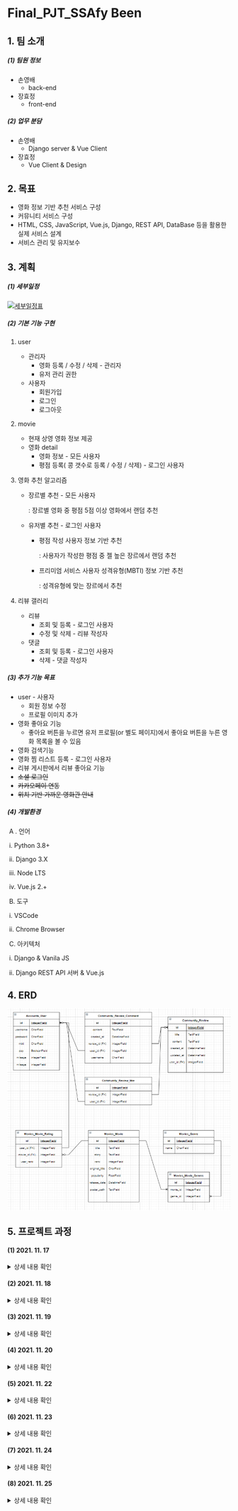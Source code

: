 # Final_PJT_SSAfy  Been

## 1. 팀 소개

##### (1) 팀원 정보

- 손영배
  - back-end
- 장효정
  - front-end

##### (2) 업무 분담

- 손영배
  - Django server & Vue Client
- 장효정
  - Vue Client & Design



## 2. 목표

- 영화 정보 기반 추천 서비스 구성
- 커뮤니티 서비스 구성
- HTML, CSS, JavaScript, Vue.js, Django, REST API, DataBase 등을 활용한 실제 서비스 설계
- 서비스 관리 및 유지보수



## 3. 계획

##### (1) 세부일정

[![세부일정표](README.assets/세부일정표.png)]()

##### (2) 기본 기능 구현

1. user

   - 관리자
     - 영화 등록 / 수정 / 삭제 - 관리자
     - 유저 관리 권한
   - 사용자
     - 회원가입
     - 로그인
     - 로그아웃

2. movie

   - 현재 상영 영화 정보 제공
   - 영화 detail
     - 영화 정보 - 모든 사용자
     - 평점 등록( 콩 갯수로 등록 / 수정 / 삭제) - 로그인 사용자

3. 영화 추천 알고리즘

   - 장르별 추천 - 모든 사용자

     : 장르별 영화 중 평점 5점 이상 영화에서 랜덤 추천

   - 유저별 추천 - 로그인 사용자

     - 평점 작성 사용자 정보 기반 추천

       : 사용자가 작성한 평점 중 젤  높은 장르에서 랜덤 추천

     - 프리미엄 서비스 사용자 성격유형(MBTI) 정보 기반 추천

       : 성격유형에 맞는 장르에서 추천

4. 리뷰 갤러리

   - 리뷰
     - 조회 및 등록 - 로그인 사용자
     - 수정 및 삭제 - 리뷰 작성자
   - 댓글
     - 조회 및 등록 - 로그인 사용자
     - 삭제 - 댓글 작성자

##### (3) 추가 기능 목표

- user - 사용자
  - 회원 정보 수정
  - 프로필 이미지 추가
- 영화 좋아요 기능
  - 좋아요 버튼을 누르면 유저 프로필(or 별도 페이지)에서 좋아요 버튼을 누른 영화 목록을 볼 수 있음
- 영화 검색기능
- 영화 찜 리스트 등록 - 로그인 사용자
- 리뷰 게시판에서 리뷰 좋아요 기능
- ~~소셜 로그인~~
- ~~카카오페이 연동~~
- ~~위치 기반 가까운 영화관 안내~~

##### (4) 개발환경

​	A . 언어

​		i. Python 3.8+

​		ii. Django 3.X

​		iii. Node LTS

​		iv. Vue.js 2.+

​	B. 도구

​		i. VSCode

​		ii. Chrome Browser

​	C. 아키텍처

​		i. Django & Vanila JS

​		ii. Django REST API 서버 & Vue.js



## 4. ERD

[![image-20211125173715939](./README.assets/image-20211125173715939.png)]()



## 5. 프로젝트 과정

#### (1) 2021. 11. 17

<details>
<summary>상세 내용 확인</summary>
<div markdown="1">

##### 1. 오늘의 목표


- 영화데이터 API 수집할 곳 정하기, 조사하기
- Wireframe 만들기
- Django 기본 틀, Model 구축하기
- Community, Movies 앱 CRUD 로직 작성
- 프로젝트 세부 일정 수립하기

##### 2. 오늘의 고민과정

- TMDB API를 통해 영화 데이터 크롤링하기
  - Front 단에서 axios 요청으로 데이터를 통신하는 것 이외에, 기본적으로 Server 내 DB에 일정량의 영화 데이터를 저장하고자 하였다.
  - TMDB API에서 영화 데이터를 불러오고, 이를 SSAfee Bean 프로젝트의 Movie 모델이 가지고 있는 속성과 일치하게끔 가져오려면 어떻게 해야할까? 라는 의문을 가지게 되었다.
  - 구글링을 통해서 `requests` 와 `json` , 그리고 기초적인 Python `for` 문을 사용하면 위 문제를 해결할 수 있음을 알게 되었고, 코드 작성을 통해 우리가 원하는 JSON 형태의 영화 데이터를 얻을 수 있었다.
- Community, Movies 앱의 CRUD 로직 작성
  - 프로젝트 명세에 따라 기본적이면서 핵심적인 CRUD 로직 작성을 하였다.
  - 프로젝트 기술 스택은 Django + Vue.js 이기 때문에 Django에 별도의 Templates 작성을 하지 않았다. 따라서 Django Rest Framework를 사용하여 직렬화(Serializer)된 데이터를 응답(Response)하는 구조로 각각의 CRUD 함수 코드를 작성하였다.
  - Community 앱의 Comment 관련 로직에 대한 고민이 남아있다.
    - 댓글 목록을 불러오는 path와 세부 댓글의 Read/Delete path가 분리되어 있다.
    - 어차피 하나의 리뷰에 여러개의 댓글이 달리는 구조인데, 이 path가 굳이 분리되어 있을 필요가 있을까? (효정과 논의 필요!)

##### 3. 오늘의 결과물

- WireFrame
  [![Untitled](./README.assets/Untitled.png)]()
- 기본 구조 생성
  ![Untitled (3)](README.assets/Untitled%20(3).png)
- TMDB API를 활용하여 DB에 저장할 영화 데이터 JSON 파일 생성
  [![Untitled (2)](./README.assets/Untitled%20(2).png)]()
- community & movies 앱 기본 CRUD 로직 작성
  - Postman을 사용하여 request가 정상적으로 작동하는지 확인
    [![Untitled (1)](./README.assets/Untitled%20(1).png)]()

##### 4. 오늘의 느낀점

- 장효정
  - 기획 단계가 가장 어렵고 중요하다고 하셨던 교수님 말씀이 이해가 완전 됐다. 기획내용들이 정확하면 개발하는 과정에서 헷갈리는 경우는 확실히 줄 것이라는 생각이 들었다.
  - wireframe을 처음 접하고 그려보면서 대략적인 완성본의 모습을 그린다는 게 생각했던 거보다 어려웠다. 그리는건 쉬운데 아이디어를 정리하고 어떻게 표현할 것인지 정리하는 과정에서 시간을 많이 사용했다.
  - 오늘 프로젝트 첫날인데 내일부터 끝나는 날까지 매일이 걱정보다는 기대가 크다. 물론 구현하려고 했던 게 생각처럼 바로 되지 않는 경우들 때문에 고민의 시간들이 있겠지만 그래도 생각했던 기능들을 다 구현해서 상상 속 페이지가 실제로 완성된 거 보면 엄청 뿌듯하고 기분 좋을 것 같다는 기대감이 든다.
- 손영배
  - 프로젝트 1일차이다. 매주 금요일마다 했던 PJT 경험과 코드를 참고해서 기본적인 구조는 최대한 빠르게 작성하고자 하였다. 명세에 맞는 핵심 기능을 완벽하게 구현하고 나서 추가적으로 다양한 기능을 넣어볼 것이다.
  - 간단한 `.py` 파일을 만들어서 `requests` , `json` 을 활용한 TMDB API 영화 데이터를 크롤링 과정이 재미있었다. 사용자 정보 기반 영화 추천 알고리즘을 작성할 때에도 TMDB API 데이터를 활용할 수 있을 것 같다.


</div>
</details>




#### (2) 2021. 11. 18

<details> <summary>상세 내용 확인</summary> <div markdown="1">

##### 1. 오늘의 목표

- 사용자 계정 model 구축
- vue 구조 잡기
- 영화 vue 연결
- 리뷰 vue 연결

##### 2. 오늘의 고민과정

- 기능별 세부 일정 계획 수정
  - 효정
    - 목 : 홈 / 영화
    - 금 : 장르별 추천 / 찜(보고싶어요)
    - 토,일,월,화 : Design
    - 수 : 최종 test
  - 영배
    - 목 : 리뷰 / 프로필
    - 금 : 평점별 추천
    - 토, 일 : 소셜로그인 / MBTI 추천
    - 월, 화 : 지도 / 마일리지 / 카페
    - 수 : 최종 test
- Vue.js
  - views & components 구조 변경
    - 상단 nav 링크는 views
    - 그 views의 하위 vue는 components 폴더에 작성해야 함
    - 구조 싹 바꿔야함...
  - 로그인
    - 로그인 후, 새로고침(F5) 버튼을 누르면 `vuex.store > state > loginUser`가 초기화된다.
    - 어떻게 해결해야 하지?
  - 프로필 페이지
    - Server DB에 저장된 유저 avatar_thumbnail 파일을 불러오는 것이 어려움.
    - 어떻게 해...
  - 리뷰
    - django Review 모델에서 사용되는 여러 속성값을 입력하는 것이 어려움
    - ex. 생성시간, 수정시간, 작성자(user), 어떤 영화에 대한 리뷰인지(movie)...
  - 홈에 보이는 현재 상영작들의 detail 페이지를 영화카테고리에서 쓰는 detail페이지와 같이 쓸 수 있는 것인지 고민
    - 먼저 영화 페이지에서 detail볼 영화 구분을 movie.id로  필터링 작업이 created에서 작업후, 현재 상영작 중 한 개의 영화 정보를 어떻게 받아야 할지 고민했다.
  - 영화 - 장르별 영화 목록을 보기 위해서 select 이용 사용자가 선택한 장르 출력 완성
    - but! 장르가 번호로 되어있고 그 범위가 900이 넘어가는데 이 부분은 서버에서 체크해봐야 더 진행할 수 있을 것 같다.
    - → *내일 회의사항!!*
  - 영화 목록들을 현재는 card 형태로 보여주는데 이것을 li안에 div로 할지 고민 중이다.
  - 필터링 과정에서 선택 리뷰나 선택 영화에 대한 id 값을 filter에서 체크할 때, '==='과 '=='은 차이가 있다는 점을 생각해야 한다.
  - 현재 db에 있는 영화 데이터가 현재상영작 데이터랑 차이점이 있는건지 확인!!
    - → *회의사항!!*

##### 3. 오늘의 결과물

- 홈 화면
  - 현재 상영작
    - ![Untitled (4)](README.assets/Untitled%20(4).png)
    - [![Untitled (5)](./README.assets/Untitled%20(5).png)]()
  - 영화 전체 목록
    - ![Untitled (6)](README.assets/Untitled%20(6).png)
    - [![Untitled (7)](./README.assets/Untitled%20(7).png)]()
  - 영화 detail
    - ![Untitled (8)](README.assets/Untitled%20(8).png)
- 회원가입 / 로그인 로직
- 리뷰
  - 리스트
  
  - 리뷰작성
  
  - 세부 리뷰 정보 (+ 작성자일 경우, 삭제버튼)
  
    ![Untitled (9)](README.assets/Untitled%20(9).png)

##### 4. 오늘의 느낀점

- 장효정
  - vue는 참 무작정하면 중간에 길을 완전 잃어버리게 된다. 확실히 흐름을 파악하고 나서 작성하면 오류가 나도 어디를 고쳐야 하는지 조금은 알게되는 것 같다.
  - 오류를 방지하기 위해 중간 중간 console.log 필수..! 한단계씩 확인하면서 하는 것이 좋다는 것을 또 한번 느꼈다.
  - 조금 디자인을 건드려봤는데.. 확실히 큰일났다. 부트스트랩, css에 대한 지식이 많이 날라간 상태였다는 것을... 깨달았다. 이번 프로젝트를 끝낼 쯤엔 실력이 많이 늘어있으리라..믿는다.내자신..
  - 혼자 하다가 오랫동안 풀리지 않는 문제는 팀원과 같이 고민하면 더 빨리 문제를 해결할 수 있다는 점!
  - 뭔가 되게 많은 걸 한 건 아닌데 시간은 엄청 흘렀고.. 그렇지만 재밌다!
- 손영배
  - 프로젝트 2일차. vue에서 컴포넌트를 만들면서 django 서버를 탄탄하게 만들지 못했다는 생각을 하게 되었다. Request 방식에 따라 응답이 제대로 오지 않는 오류가 많이 나타났기 때문이다. 코드를 구현하는 과정에서 지속적으로 Server 파트의 부족한 부분을 메워가겠다.
  - Vue.js 에서 개별 리뷰 정보를 출력하는 부분에서 시간이 많이 소요되고 있다. 구글링, 팀원과 협의를 계속하고 있지만 잘 해결되지 않는다.
    - 해결 완료(장효정 최고b)
  - 로그인, 회원가입 기능에서도 django에 설정해놓은 모델의 속성값과 일치하지 않아서 오류가 발생하였다. 수정이 필요하다.
  - 내일 필수 기능에 대한 로직과 컴포넌트들에 대해서 전체적으로 중간점검을 해야겠다.

</div> </details>

#### (3) 2021. 11. 19

<details> <summary>상세 내용 확인</summary> <div markdown="1">

##### 1. 오늘의 목표

- 홈페이지 -영화 detail  연결
- 영화페이지 - 장르별 목록 출력
- 장르별 추천
- 찜(보고싶어요)
- 프로필사진 경로 불러오기 도전

------

- 영화 평점 기능 넣기
- 평점별 추천
- DB수정 - movie_now 추가하기 / 영화id값 pk로 수정
- movie.json 파일 수정
- 영화 model 수정 - 영화 좋아요 넣기
- 리뷰

##### 2. 오늘의 고민과정

- state에서 새로고침시 user정보 사라짐 : 교수님 질문!!!!!!

  - `vuex-persistedstate` 라이브러리로 해결

- 영화 상세 페이지 좋아요(찜) 기능

  - 영화 상세 페이지에 들어왔을 때 좋아요 기능에 대해 2가지 정보를 보여주고자 하였다.
    1. 기존에 영화를 좋아요(찜) 클릭한 유저의 숫자
    2. 현재 로그인한 유저가 해당 영화를 찜 했는지 여부 (True / False)
  - 이를 위해서 django에 GET 방식에 대한 새로운 코드를 아래와 같이 작성하였다.

  ```python
  @api_view(['GET','POST'])
  def movie_likes(request, movie_pk):
      movie = get_object_or_404(Movie, pk=movie_pk)
  
      if request.method == 'GET':
          if movie.like_users.filter(pk=request.user.pk).exists():
              liked = True
          else:
              liked = False
          context = {
              'liked' : liked,
              'likeCount' : movie.like_users.count(),
          }
          return JsonResponse(context)
  ```

  - `JsonResponse` 를 통해 응답 받은 2가지 변수를 활용하여 문제를 해결하였다.

- 영화 상세 페이지 별점 기능

  - JS에서 동작하는 별점을 구현하기 위해서 구글링을 하였고 관련하여 다양한 라이브러리가 있음을 확인하였다.
  - https://github.com/pooyagolchian/vue-star-rate
  - 위 GitHub 링크를 참고하여 `vue-js-star-rating` 라이브러리를 활용하여 별점 기능 구현

  ```jsx
  <template>
  	<vue-star-rate
          :rateRange="0"
          :maxIcon="5"
          :iconHeight="22"
          :iconWidth="22"
          :hasCounter="true"
          iconShape="star"
          @ratingSet="myRating"
    >
  	</vue-star-rate>
  </template>
  
  <script>
  import vueStarRate from 'vue-js-star-rating'
  
  export default {
  	...
  	components: {
  		vueStarRate,
  	},
  	data: function () {
  		return {
  			...
  			rankData: {
  				user_rank: 0,
  				user: 0,
  				movie: 0,
  			},
  		},		
  	},
  	methods: {
  		...
  		myRating: function (rating) {
        this.rankData.user_rank = rating
        const Django_URL = '<http://127.0.0.1:8000>'
        axios({
          method: 'post',
          url: `${Django_URL}/movies/${this.movie.id}/rank/`,
          data: this.rankData,
          headers: this.setToken()
        })
          .then(res => {
            console.log(res)
          })
          .catch(err => {
            console.log(err)
          })
      },
  	},
  }
  </script>
  ```

  - 영화 개별 페이지 컴포넌트가 `created` 되었을 때 이미 영화에 관련된 로그인 유저의 별점 데이터가 있을 경우 별점이 바로 보일 수 있도록 작업해야 함. (내일하자...)

- Permissions Classes

  - 서비스의 기능 중 요청방식이 GET인 기능들 대부분은 로그인하지 않아도 요청을 할 수 있어야 한다.
  - `views.py`의 동일한 함수에 달려있는 api_view 데코레이터가 GET 이외에 POST, PUT, DELETE가 같이 있는 경우에는 permission classes를 요청 방식에 따라 구분 지을 수 있는지 궁금하다. GET 은 AllowAny, POST는 IsAuthenticated와 같은식으로 말이다.

##### 3. 오늘의 결과물

- 영화 상세 페이지 좋아요(찜) 기능

  ![Untitled (10)](README.assets/Untitled%20(10).png)

- 영화 상세 페이지 별점 기능 (진행중)

  ![Untitled (11)](README.assets/Untitled%20(11).png)

- 홈 / 영화 페이지에서 영화 눌렀을 때 연결 부분 수정

![Untitled](README.assets/Untitled%20(12).png)

- 장르별 영화 페이지 구성

![Untitled (13)](README.assets/Untitled%20(13).png)

##### 4. 오늘의 느낀점

- 장효정
  - 하면서 배웠던 내용도 직접 원하는 방식으로 사용해보면서 더 정확하게 배울 수 있었다.
  - 오류가 나면 혼자 해결해보려고 찾아가는 과정도 좋고 그게 너무 시간을 오래 사용하고 있다 싶을땐 조원한테 물어보면?!! 바로 해결. 이상하게 내 오류는 영배오빠가 해결하고 영배오빠오류는 내가 찾고 이래서 협업하는건가부다~!~!~! 우리 팀 짱~!
  - 하면서 디자인적인 부분도 조금씩 수정해보려고 기존 영화페이지들 어떻게 구성되어있나 보고있는데 보면서 와 진짜 구성자체가 깊다는 생각이 들었다. 나도 할 수 있..겟..지?
- 손영배
  - Django Server 단에서 수정해야 할 코드가 꽤 많아서, Vue 관련 작업을 많이 하지 못했다. 일정이 조금 밀리는 것 같아서 페어 효정이에게 미안하다. 주말에 열심히 할게
  - axios 요청을 통해서 좋아요/별점 기능을 구현하는 과정에서 많이 헤맸다. 구글링도 하고 교수님께 질문도 드리고, 효정이와 같이 논의하면서 문제를 해결하고자 하였다. 처음부터 모든 코드를 바로 구현할 수 없다는 것을 다시 한번 깨닳았고, 같이 협업하는 동료와 프로젝트를 진행하면서 만나게 되는 다양한 문제들에 대해서 의견을 나누고 조사하고 해결하는 과정 너무 의미있고 유익하고 즐거웠다. 남은 기간도 화이팅!
  - 체력적으로 많이 힘들지만 주말동안 코드에 대해서 수정 보완해야겠다.

</div> </details>

#### (4) 2021. 11. 20

<details> <summary>상세 내용 확인</summary> <div markdown="1">

##### 1. 오늘의 목표

- 좋아요(찜) 누른 영화 목록 페이지 생성
- 영화 평점 기능 추가
- 평점별 추천
- 리뷰 컴포넌트 수정

------

- 장르별 추천
- 홈페이지 디자인

##### 2. 오늘의 고민과정

- 리뷰 상세 페이지 링크 이동시 아래와 같은 오류 발생

  ![Untitled (19)](README.assets/Untitled%20(19).png)

- 위 오류의 내용은 다음과 같다.

  - 현재 페이지 주소가 이동하려는 페이지의 주소와 같기 때문에(NavigationDuplicated) 에러가 발생한 것.
  - ReviewItem.vue 에서 `li` 태그와 `router-link` 각각에 똑같은 리뷰 개별 페이지 경로로이동하는 코드를 모두 작성해서 오류가 발생하였다. `li` 태그 내의 `@click` 코드를 삭제하여 문제를 해결하였다.

- https://m.blog.naver.com/ming___jee/222060921909 블로그 글을 참고하여 문제를 해결할 수 있었다.

##### 3. 오늘의 결과물

- 리뷰 컴포넌트 수정

  - 리뷰 내 좋아요 기능 추가
  - 리뷰 수정 기능 추가 (모달)
  - 댓글 리스트 표시
  - 댓글 작성 및 삭제 기능 추가

  ![Untitled](./README.assets/Untitled%20(20).png)

  ![Untitled](./README.assets/Untitled%20(21).png)

- 찜 페이지 추가

  - 영화 상세 페이지에서 좋아요 버튼을 누른 영화를 별도의 찜 페이지에서 따로 확인 가능

[![Untitled](./README.assets/Untitled%20(22).png)]()

- 평점별 추천

  - 사용자가 가장 높은 별점을 준 영화의 장르 중 하나를 랜덤으로 선택하여 해당 장르와 관련있는 영화 리스트를 추천

  ![Untitled](./README.assets/Untitled%20(23).png)

##### 4. 오늘의 느낀점

- 장효정
  - 점점 기능들이 추가되면서 여러부분을 고치고 고치고 하는 과정에서 많이 배운다는 생각이 들었다. 그리고 가장 늘은 것은 구글링 능력..!
  - 웹 배울때 레이아웃 분명 열심히 들었던 거 같은데 다시 해보니까 복잡한 거 아닌거 같은데 바로바로 못해내서 답답했다.
- 손영배
  - 프로젝트 4일차
  - Vue를 활용하여 여러가지 기능을 구현하면서 Django의 코드를 많이 수정하였다. 프로젝트 초기부터 완벽한 코드를 작성하고자 하는 욕심이 있었다. 최종 PJT OT 때 교수님이 말씀하신 내용이 생각났다. 처음부터 완벽한 코드/결과물을 만들 수는 없다는 것을!
  - 코드에서 문제가 발생하면 성격상 무조건 고치고 넘어가야 된다는 강박이 있다. 물론 결국에 오류는 고쳐야하지만 해결되지도 않고 답도 없는 오류를 몇시간씩 붙드는 것보다는 다른 기능을 구현하면서 주의를 환기시켰다가 다시 오류로 돌아오는 것이 훨씬 낫다는 것을 배웠다.
  - 어제까지는 코딩도 전혀 못하겠고 어떻게 하면 좋을지 아이디어나 생각도 전혀나지 않았는데, 오늘은 꽤 많은 기능을 구현해내서 뿌듯하다. 끝까지 최선을 다하자!

</div> </details>

#### (5) 2021. 11. 22

<details> <summary>상세 내용 확인</summary> <div markdown="1">

##### 1. 오늘의 목표

- 관리자 페이지
- 회원정보 수정
- 검색 기능 추가
- MBTI 기반 추천 알고리즘 만들기
- 로그인 관련 페이지 수정

##### 2. 오늘의 고민과정

- 프로필 페이지 이미지 수정

  - 참고: https://stackoverflow.com/questions/43013858/how-to-post-a-file-from-a-form-with-axios
  - 코드 수정

  ```jsx
  profileUpdate: function() {
        const username = this.$store.state.loginUser
        var formData = new FormData()
        formData.append("avatar_thumbnail", this.file)
        formData.append("mbti", this.user.mbti)
        formData.append("mileage", this.user.mileage)
        formData.append("pay", this.user.pay)
        const Django_URL = '<http://127.0.0.1:8000>'
        axios({
          method: 'put',
          url: `${Django_URL}/accounts/${username}/`,
          data: formData,
          headers: {
            Authorization: `JWT ${localStorage.getItem('jwt')}`,
            'Content-Type': 'multipart/form-data'
          }
  ```

  ```python
  # serializers.py 에서 사용자 정보 업데이트용 serializer 생성
  class UserUpdateSerializer(serializers.ModelSerializer):
  
      class Meta:
          model = get_user_model()
          fields = ('avatar_thumbnail', 'mbti', 'pay', 'mileage',)
  
  # views.py user_detail 함수 코드 수정
  @api_view(['GET', 'PUT'])
  def user_detail(request, username):
      ...
      elif request.method == 'PUT':
          serializer = UserUpdateSerializer(user, data=request.data)
          if serializer.is_valid(raise_exception=True):
              serializer.save()
              return Response(serializer.data)
  ```

  - 프로필 페이지에서 이미지/MBTI를 수정하는 요청을 보내는 작업에 대한 코드를 수정하였다. 계속해서 아래와 같이 **Multipart from parse error** 가 발생해서 몇시간을 고민하고 구글링해도 답이 나오지 않아, 결국 교수님께 질문을 드렸다. 교수님의 도움으로 `axios file put` 이라는 키워드로 구글링하여 stackoverflow 글을 참고하였고 단번에 해결되었다.

  ```jsx
  {
    "error": {
      "detail": "Multipart form parse error - Invalid boundary in multipart: None"
    }
  }
  ```

- 검색 기능

  - 서비스 어느 페이지에서든 '키워드'를 입력해서 영화를 검색할 수 있는 기능을 추기하고자 하였다.
  - axios get 요청 방식을 통해 `search_query` 를 전달하여 서버 단에서 필터링된 영화 목록을 응답받았다.
  - 코드

  ```python
  @api_view(['GET'])
  @permission_classes([AllowAny])
  def movie_list(request):
      # 전체 영화 조회
      if request.method == 'GET':
          movies = get_list_or_404(Movie)
          
  				# 영화 타이틀 검색 기능
          q = request.GET.get('q', '')
          if q:
              movies = get_list_or_404(Movie, title__icontains=q)
          serializer = MovieListSerializer(movies, many=True)
          return Response(serializer.data)
  ```

  ```python
  // App.vue
  methods: {
      movieSearch: function () {
        this.$router.push({
          name: 'MovieSearch',
          query: {
            search_query: this.userQuery,
          }
        })
        this.userQuery= ''
      },
    },
  
  // MovieSearch.vue
  methods: {
    getQueryMovie: function () {
      const q = this.$route.query.search_query
      console.log(q)
      const Django_URL = '<http://127.0.0.1:8000>'
      axios({
        method: 'get',
        url: `${Django_URL}/movies/`,
        headers: this.setToken(),
        params: {
          q: q
        }
      })
        .then(res => {
          this.movies = res.data
  
        })
        .catch(err => {
          console.log(err)
        })
    },
   },
  ```

  - 어려운 점

    - Home, 리뷰, 프로필 등 다른 페이지에서 정상적으로 검색기능이 작동하는 것을 확인하였으나, 검색 결과가 나타난 화면에서 다른 쿼리로 재검색하려고 할 때 작동하지 않는 문제점이 발생하였다.
    - 참고: https://theheydaze.tistory.com/313
    - 위 블로그 글을 참고하여 `query` 나 `params` 값만 갱신하면서 Router를 이동 시키는 코드를 추가하였다.

    ```jsx
    // App.vue
    
    <router-view :key="$route.fullPath" @login="isLogin=true"/>
    ```

- MBTI 유형별 영화 추천 알고리즘

  - 16가지 성격유형 (MBTI) 에 따른 영화 추천 알고리즘을 작성하였다. 구글링을 통해서 각 성격 유형에 해당하는 사람들이 좋아하는 영화들의 목록을 작성하고 해당하는 장르를 구했다. 성격 유형별로 좋아할만한 영화 장르를 기반으로 추천해주는 기능을 구현하였다.
  - 코드

  ```jsx
  methods: {
      setToken: function () {
        const token = localStorage.getItem("jwt")
        const config = {
          Authorization: `JWT ${token}`,
        }
        return config;
      },
      **getMBTIMovies**: function () {
        const Django_URL = '<http://127.0.0.1:8000>'
        const MBTIID = this.mbtiID[this.$store.state.userInfo.mbti]
        axios({
          method: 'get',
          url: `${Django_URL}/movies/recommendation/mbti/${MBTIID}/`,
          headers: this.setToken(),
        })
          .then(res => {
            console.log(res)
            const MBTIMovies = res.data
            this.movies = _.sampleSize(MBTIMovies, 3)
          })
          .catch(err => {
            console.log(err)
          })
      },
    },
  ```

- git merge check

  - ![Untitled (27)](README.assets/Untitled%20(27).png)

##### 3. 오늘의 결과물

- 프로필 페이지 이미지 & MBTI 등 정보 수정

  ![Untitled (24)](README.assets/Untitled%20(24).png)

- 검색 기능 추가

[![Untitled](./README.assets/Untitled%20(25).png)]()

- MBTI 추천

[![Untitled](./README.assets/Untitled%20(26).png)]()

##### 4. 오늘의 느낀점

- 장효정
  - 디자인하는게 이렇게 어려운 일이였다니.. 나는 이걸 좋아하는 줄 알았는데 아니다. 안좋아한다. 있는 코드 갔다 쓰면 안되고 조금수정하면 될꺼같아서 수정하면 늪에빠지고 아예 첨부터 빌딩쌓자니 63빌딩이라 시간투자가 과하고 ..ㅎ 일단 모르겠다.
  - 영배오빠에게.. 미안합니다. 진짜 다해놓고 자고싶었는데.. 불가능했습니다.. 제 능력부족입니다ㅠㅠ남은 프젝기간 모든 시간 투자 열심히 하겠습니다. 이만저는...자고 오겠습니다..
- 손영배
  - 프로젝트 5일차
  - 프로필 페이지에서 유저의 아바타 이미지를 서버에 전달하고 저장하는 과정에서 오류가 지속적으로 발생하였다. 어떻게든 검색을 통해서 해결해보려고 했으나 도저히 해결할 방법이 보이지 않아 교수님께 도움을 청했다. 10분만에 문제를 해결했다. 너무 쉽게 해결되어서 허탈했지만, 혼자서 몇시간 동안 고민하고 검색하면서 이리저리 코드를 썼던 것 또한 좋은 경험이었다고 생각하려고 한다.
  - 슬슬 체력에 한계가 온다. 힘들다.. 졸리고 지친다..

</div> </details>

#### (6) 2021. 11. 23

<details> <summary>상세 내용 확인</summary> <div markdown="1">

##### 1. 오늘의 목표

- 회원가입, 로그인 alert 메세지 추가
- GenreReco.vue 장르명 인자로 같이 전달
- 리뷰 리스트, 상세 - 글쓴이 표기
- 소셜 로그인
- 홈 - Carousel
- 리뷰 상세 페이지

##### 2. 오늘의 고민과정

- Vue - Carousel
  - 홈 화면에서 보여주는 영화 리스트를 Carousel 형태로 구현하고자 함
  - `vue-carousel-3d` 를 import 하여 활용.
  - vue-carousel-3d github 링크
    - https://wlada.github.io/vue-carousel-3d/guide/

##### 3. 오늘의 결과물

- 홈 화면 - Carousel

  - ![Untitled (28)](README.assets/Untitled%20(28).png)

- 경고창 Customize

  - `sweetalert` 라이브러리를 사용하여 경고창을 좀 더 이쁘게 꾸며보았다.
  - https://sweetalert.js.org/guides/#installation

  ![Untitled (29)](README.assets/Untitled%20(29).png)

##### 4. 오늘의 느낀점

- 장효정
  - 디자인 진짜 너무 사소한데 오래 걸린다.. 진짜 너무 사소한데 오래걸려서 짜증은 안나는데 시간이 많았으면 좋겠다는 바램 .ㅎㅎㅎㅎ
  - 진짜 구글은 개발자에게 최고의 책이다... 없었으면 어쩔뻔..
  - 마음은 더 예쁘게 보이고 이것 저것 구현하고 싶은게 많지만 사실 시간만 넉넉하면 할 수 있을 것 같은데 시간이 적다보니 원하는 정도껏 구현하지 못해서 아쉬운 마음이 든다. 그런데 디자인하다보면 그냥 대충 이렇게 봐!!! 라는 대충의 마음도 생긴다.
  - 어려운 기능들을 영배오빠가 다 구현하느라 고생이 많다.. 디자인은 나에게 전적으로 맡겨!! 하고 싶었는데 오빠가 내가 계속 못하던 거 해결해줬다.. 역시 영배짱!!
- 손영배
  - 프로젝트 6일차
  - 주말까지 정신없이 필수기능과 추가기능을 구현하면서 달려왔다. 효정이가 디자인 전반을 손보면서 지난 5~6일간 우리가 작성했던 코드를 돌아보았는데, 굉장히 문제가 많았다. 또한 대체 왜 깃헙에 Upload/Merge 하고 나서 다시 Pull 하면 동작이 안되는 코드가 나타나는지 원인을 모르겠다.
  - vue - DRF 간 소셜 로그인 기능을 구현하고자 하였으나, 너무 어려워서 포기했다. 홈 화면을 Carousel로 표현하려는 아이디어를 가지고 구현하고자 하였으나 이 또한 어려웠다(다행히 결국에는 성공했지만.)
  - 아이디어가 풍부하더라도 실제로 아이디어를 우리의 서비스에 적용하고 코드로 구현하는 것이 현실적으로 어렵다는 것을 느꼈다. 더 많이 구글링하고 최대한 원문으로 된 공식 문서를 읽는 습관을 계속해서 길러나가야겠다.
  - 프로젝트 마감이 다가오다 보니 체력적으로도 많이 지쳐있고 특히 정신적으로 많이 피폐해져있다. 잠자는 시간도 훅 줄어들고 중간에 쉬는 시간도 없이 하루종일 컴퓨터 앞에 앉아있다보니 너무 힘들다. 그래도 끝까지 포기하지 않고 최선을 다해야지..
  - 디자인을 너무 효정이에게 다 맡긴거 같아서 미안하다. 내일은 만나서 같이 하자. 만나서 하면 효율이 올라갈거야. 무리하지 말고 일찍 자라~~

</div> </details>

#### (7) 2021. 11. 24

<details> <summary>상세 내용 확인</summary> <div markdown="1">

##### 1. 오늘의 목표

- MBTI 추천에서 MBTI가 없는사람 Alert
- 프로필 수정 버튼 눌렀을 때 안되는 경우 Alert
- 영화 검색 이상함..
- 평점 기능 > 콩 모양으로 변경하고, 기능 전반적으로 수정
- 영화 디테일 페이지 장르명 출력
- 영화 디테일 > 유튜브 관련 영상 API (추가 기능)
- Movies 모델링, Serializer 수정 & JSON 영화 데이터 추가 & 장르 추천에서 TMDB 평점 높은 순으로 뽑기
- 리뷰 > 댓글 작성자일 경우만 삭제버튼 보이기
- 작성자 배경이미지 넣기 (리뷰, 댓글 작성자별)
- 레이아웃
  - 영화 리스트 페이지
  - 영화 상세 페이지
  - 추천 페이지 > 상단 메뉴 눌렀을 때 Dropdown 나오게 수정
  - 추천 > 장르 페이지
  - 추천 > 평점
  - 추천 > MBTI
  - 리뷰 디테일
  - 리뷰 리스트
- nav 바 검색창
- 검색 결과 페이지
- 찜 페이지
- 프로필 페이지

##### 2. 오늘의 고민과정

- 홈 화면 콘솔창 오류

  - 홈 화면에서 TMDB API 요청을 통해서 현재 상영중인 영화 데이터를 불러와서 Carousel 형태로 보여준다. 정상적으로 포스터가 화면에 나오지만 개발자 도구의 콘솔창에서 아래와 같은 오류가 계속해서 나타났다.

  ![Untitled](./README.assets/Untitled%20(30).png)

  - 참고글 - https://hj-tilblog.tistory.com/61

![Untitled](./README.assets/Untitled%20(31).png)

- movie-item 페이지를 자식으로 하는 부모 페이지가 여러 개라서 각 페이지마다 정렬에 따라 맞추기가 어렵다는 것을 느꼈다. 이 문제는 부모component부터 정렬 다 잡고 movie-item들을 공통 정렬 형태로 수정해야겠다.
- 사이트 평점 기능을 위해서 bootstrap Vue가 꼭 필요했다. 그런데 태그 속성값?들의 우선순위가 기존에 쓰고있던 bootstrap보다 bootstrap vue가 더 높아서 기존에 있던 디자인들이 틀어졌다..ㅠ 전체를 다 바꾸긴 너무 양이 많아서 오류가 난 부분들을 찾아서 스타일에 클래스 스타일을 정해서 적용했다.

##### 3. 오늘의 결과물

- 리뷰페이지
  - [![image-20211125165857418](./README.assets/image-20211125165857418.png)]()

##### 4. 오늘의 느낀점

- 장효정
  - 디자인은 하다 보니 사용자 입장에서 불편한 점들이 잘 보였다. 그래서 추가하고 싶은 기능들이 많아졌다.(alert, modal 등)
  - 프로젝트 기간이 짧아서 기한 내에 최대한으로 만들어내려고 하다 보니 내 건강을 뺏기고 있는 거 같지만.. 일등하고 싶습니다.
  - 매일 기능 추가, 오류 찾아서 해결하느라 고생하는 영배손~오빠에게 박수를 보냅니다.👏
- 손영배
  - 프로젝트 마감 기한이 다가오면서, 추가 기능보다는 기존에 구현했던 기능들의 세부적인 디테일을 수정하는 것에 집중하게 되었다. 사용자 입장에서 서비스를 이용하면서 불편함을 느낄만한 부분들을 고치는 과정에서 코드가 작동하지 않거나 오류가 발생하는 상황을 겪었다. 그 과정을 해결해가면서 실력이 조금씩 늘고 있을 것이라 생각한다.
  - 디자인을 수정하는 것이 매우 어렵다는 것을 느꼈다. 잠 줄여가면서 영혼을 갈아 넣으면서 열심히 디자인을 수정하고 있는 효정이.. 정말정말 고생 많다. 끝나고 맛있는 거 먹자!

</div> </details>

#### (8) 2021. 11. 25

<details> <summary>상세 내용 확인</summary> <div markdown="1">

##### 1. 오늘의 목표

- 디자인
  - mbti / 평점별 추천 페이지 '다시 추천' 버튼 수정
  - 프로필 수정버튼 수정
  - 영화 디테일 창 사용자 평점 수정 / 레이아웃 수정
  - movie-item 정렬
  - 리뷰페이지 Pagination / 레이아웃 수정
  - 홈 페이지 푸터
  - 리뷰 디테일 레이아웃 수정
  - 회원가입 / 로그인 페이지 레이아웃 수정
- 기능
  - 로그아웃 풀었는데 로그인 정보가 남아있음
  - 검색 결과가 아예 없을 때 안내 글 보이기

##### 2. 오늘의 고민과정

- 홈화면인데 로그아웃 버튼에 active상태
  - 로그인 상태라서 user 정보가 있을 때 active 상태인 것! 로그아웃은 직접 style로 풀어주었음!!

![Untitled](README.assets/Untitled%20(32).png)

- 영화 디테일 창에서 스토리 내용이 너무 많은 경우 레이아웃이 무너져서 글자수 제한이 필요했다.

  - 참고자료 : https://webdir.tistory.com/483

- 태그 안에서 띄어쓰기 많이넣기

  -  갯수만큼 띄어쓰기 됌

- video 비율 유지 반응형 웹에 따라 크기 변화

  - 참고자료 :https://bobosszone.tistory.com/entry/유튜브-iframe-height-자동-조절

    ```html
    <div class="video-container" 
    			style="text-align:center; position:relative; padding-bottom:56.25%; height:0; overflow:hidden;">
          <iframe
          :src="videoURL" 
          frameborder="0"
          class="p-3 video-iframe"
          style="position: absolute; top: 0; left: 0; width: 100%; height: 100%"
          >
          </iframe>
        </div>
    ```

  - div와 iframe 두군데 모두 style 위에 다 넣어야 한다. ifram만 넣으면 그대로 웹전체화면을 유투브가 덮어버리니 조심~

- Bootstrap-Vue Paginator

  - 리뷰 리스트 컴포넌트에서 게시판 형태의 테이블로 보여주고자 함.
  - 기존 코드는 Bootstrap의 `table` 을 활용하고, `v-for` 방식으로 각각의 리뷰를 표현하였으나, Bootstrap-Vue Paginator를 사용하기 위해서는 기존 `table` 코드를 갈아엎고, Bootstrap-Vue  의 `b-table` 을 활용하여 코드를 작성해야 했다.
  - 코드

  ```jsx
  <b-table
    id="review-table"
    dark hover bordered
    :items="reviews"
    :per-page="perPage"
    :current-page="currentPage"
    :fields="fields"
  >
    <template #cell(id)="data">
      <router-link class="non-a" :to="`/reviews/${data.item.id}`">{{ data.value }}</router-link>
    </template>
    <template #cell(title)="data">
      <router-link class="non-a" :to="`/reviews/${data.item.id}`">{{ data.value }}</router-link>
    </template>
    <template #cell(created_at)="data">
      {{ data | moment('YYYY-MM-DD') }}
    </template>
  </b-table>
  
  <b-pagination
    v-model="currentPage"
    :total-rows="rows"
    :per-page="perPage"
    aria-controls="review-table"
    align="center"
  ></b-pagination>
  ```

  - `b-table` 하위에 `<template #cell(속성명)="data">`  태그를 집어넣어서 속성별로 커스터마이징을 할 수 있다. 또한, 리뷰 번호(id)와 리뷰 제목(title)을 클릭했을 때 해당 번호의 리뷰 상세 페이지로 넘어갈 수 있도록 `<router-link>` 를 작성하였는데 이 때 `:to` 에 들어가는 리뷰 id는 `[data.item.id](<http://data.item.id>)` 로 구할 수 있었다.

- Bootstrap-Vue Rating

  - "우리 서비스의 컨셉을 싹 바꿔야 하나?" 라는 엄청난 고민을 하게 했던 별점 기능.
  - 처음에는 Vue.js의 라이브러리인 `vue-star-rating`  사용하여 별점 기능을 구현하였다. 하지만 크게 두가지 문제가 있었다.
    1. Ssafee Bean 컨셉에 맞게 커피콩 모양의 별점 아이콘을 넣고 싶었으나, 우리가 원하는 아이콘을 직접 넣는 것을 불가능했고 `FontAwesome` 에서 제공하는 약 1500여개의 아이콘 중 커피콩 모양의 아이콘이 없었다.
    2. 사용자가 개별 영화에 별점을 주고 나서, Vuex의 핵심 컨셉인 `Action - Mutation - State` 로 이어지면서 데이터를 전달하였으나, 1번 영화의 평점이 2번 영화 페이지에서 보이고 2번 영화의 평점이 3번 영화의 페이지에서 보이는 문제가 발생하였다.
  - 위와 같은 문제가 발생하여서 지속적으로 구글링하였고 Bootstrap-Vue의 `B-form-rating` 을 사용하여 문제를 해결하고자 하였다.
  - 코드

  ```jsx
  <b-form-rating 
  	@change="myRating" 
  	v-model="value" 
  	color="#603217" 
  	icon-empty="slash-circle" 
  	icon-full="slash-circle-fill" 
  	inline no-border 
  	style="background-color: rgb(20, 21, 23);"
  ></b-form-rating>
  ```

  - bootstrap vue 공식 홈페이지를 참고하여 우리 서비스 컨셉에 맞게끔 별점 기능을 완성하였다. `@change` 를 사용하여 사용자가 평점을 주면 `myRating` 이라는 메서드가 동작할 수 있도록 코드를 작성하였다. 첫 번째 문제는 커피콩 모양과 최대한 비슷한 `slash-circle` 아이콘을 사용하여 해결하였으며, 두 번째 문제는 `@change="myRating"` 과 `v-model` 을 활용하여 해결하였다.

##### 3. 오늘의 결과물

- 홈페이지 [![image-20211125172703942](./README.assets/image-20211125172703942.png)]()
- 영화 상세 페이지 - 평점 기능 (로그인 사용자만 가능)

![movie_detail](README.assets/movie_detail.png)

- 리뷰 리스트 페이지

![img](README.assets/Untitled.png)

- 리뷰 상세 페이지

[![image-20211125170721143](./README.assets/image-20211125170721143.png)]()

##### 4. 오늘의 느낀점

- 장효정
- 손영배
  - 프로젝트 마지막날이 끝났다. 처음에 계획했던 기능을 전부다 구현하지 못했지만 그래도 나름 만족스럽다. 인생 첫 개발 포트폴리오가 완성되었다는 사실만으로도 뿌듯하다. django와 vue를 통해서 서버와 클라이언트를 개발하는 1주일의 시간동안 정말 많은 것을 배웠다. 지난 5개월 간 수업 때 도대체 무슨 말인지 전혀 이해가 되지 않았던 내용도 1주일간 부딪히고 깨지면서 개념을 알게 되었다. 또한 예상하지도 못하는 오류,, 에러,, 오류,, 에러에 계속 부딪히면서 구글링하고 또 구글링하고 모르면 효정이랑 의논하고 그래도 모르면 교수님께 질문드려가면서 오류를 해결하는 과정이 힘들면서도 유익했다. 이 과정들이 나중에 뼈와 살이 되겠지.. 마감 기한이 다가오면서 처음에는 눈에 보이지 않던 디테일한 부분과 2% 살짝 아쉬운 디자인에 계속 욕심을 냈다. 이 또한 사용자 입장에서 개발하는 과정이라고 생각한다.
  - 효정이와 1주일 간 같은 팀으로 프로젝트를 해서 좋았다. 사람인지라 의견 충돌이 있을 수도 있고 나도 모르게 예민하게 굴었던 적도 있었을 것이다. 하지만 큰 충돌없이 의견 조율을 하고 어려운 문제, 오류는 같이 해결하면서 나름대로 만족스러운 프로젝트 결과물을 만들어냈다. 이번 1주일 간의 경험을 바탕으로 2학기 프로젝트에도 성실히 임해서 꼭 취뽀 해야지!

</div> </details>


